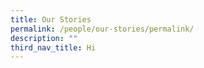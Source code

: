 ```yaml
---
title: Our Stories
permalink: /people/our-stories/permalink/
description: ""
third_nav_title: Hi
---
```


